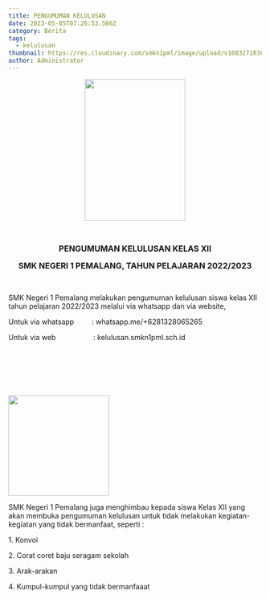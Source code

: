 ```yaml
---
title: PENGUMUMAN KELULUSAN
date: 2023-05-05T07:26:53.566Z
category: Berita
tags:
  - kelulusan
thumbnail: https://res.cloudinary.com/smkn1pml/image/upload/v1683271838/WhatsApp_Image_2023-05-05_at_14.30.20_pgdf0b.jpg
author: Administrator
---
```

<p style="text-align:center"><img alt="" src="https://ckeditor.com/apps/ckfinder/userfiles/files/WhatsApp%20Image%202023-05-05%20at%2014_30_20.jpeg" style="height:282px; width:200px" /></p>

<p style="text-align:center">&nbsp;</p>

<p style="text-align:center"><span style="font-size:16px"><strong>PENGUMUMAN KELULUSAN KELAS XII</strong></span></p>

<p style="text-align:center"><span style="font-size:16px"><strong>SMK NEGERI 1 PEMALANG, TAHUN PELAJARAN 2022/2023</strong></span></p>

<p style="text-align:center">&nbsp;</p>

<p>SMK Negeri 1 Pemalang melakukan pengumuman kelulusan siswa kelas XII tahun pelajaran 2022/2023 melalui via whatsapp dan via website,</p>

<p>Untuk via whatsapp&nbsp; &nbsp; &nbsp; &nbsp; &nbsp;: whatsapp.me/+6281328065265</p>

<p>Untuk via web&nbsp; &nbsp; &nbsp; &nbsp; &nbsp; &nbsp; &nbsp; &nbsp; &nbsp; &nbsp;: kelulusan.smkn1pml.sch.id</p>

<p>&nbsp;</p>

<p>&nbsp;</p>

<p>&nbsp;</p>

<p><img alt="" src="https://ckeditor.com/apps/ckfinder/userfiles/files/WARNING%20LULUSAN.png" style="height:200px; width:200px" /></p>

<p>SMK Negeri 1 Pemalang juga menghimbau kepada siswa Kelas XII yang akan membuka pengumuman kelulusan untuk tidak melakukan kegiatan-kegiatan yang tidak bermanfaat, seperti :</p>

<p>1. Konvoi&nbsp;</p>

<p>2. Corat coret baju seragam sekolah</p>

<p>3. Arak-arakan</p>

<p>4. Kumpul-kumpul yang tidak bermanfaaat</p>

<p>&nbsp;</p>

<p>&nbsp;</p>

<p>&nbsp;</p>

<p>&nbsp;</p>